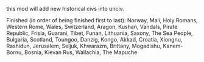 this mod will add new historical civs into unciv.


Finished (in order of being finished first to last): Norway, Mali, Holy Romans, Western Rome, Wales, Switzerland, Aragon, Kushan, Vandals, Pirate Republic, Frisia, Guarani, Tibet, Funan, Lithuania, Saxony, The Sea People, Bulgaria, Scotland, Toungoo, Danzig, Kongo, Akkad, Croatia, Xiongnu, Rashidun, Jerusalem, Seljuk, Khwarazm, Brittany, Mogadishu, Kanem-Bornu, Bosnia, Kievan Rus, Wallachia, The Mapuche


